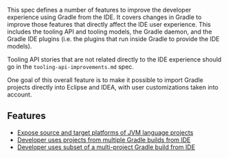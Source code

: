 This spec defines a number of features to improve the developer experience using Gradle from the IDE. It covers changes in Gradle to improve those features that directly affect the IDE user experience. This includes the tooling API and tooling models, the Gradle daemon, and the Gradle IDE plugins (i.e. the plugins that run inside Gradle to provide the IDE models).

Tooling API stories that are not related directly to the IDE experience should go in the `tooling-api-improvements.md` spec.

One goal of this overall feature is to make it possible to import Gradle projects directly into Eclipse and IDEA, with user customizations taken into account.

## Features

- [Expose source and target platforms of JVM language projects](source-and-target-jvm)
- [Developer uses projects from multiple Gradle builds from IDE](ide-multiple-build)
- [Developer uses subset of a multi-project Gradle build from IDE](ide-subset-build)
